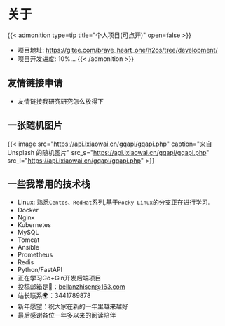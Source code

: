 # 关于

{{< admonition type=tip title="个人项目(可点开)" open=false >}}
- 项目地址: https://gitee.com/brave_heart_one/h2os/tree/development/
- 项目开发进度: 10%...
{{< /admonition >}}


## 友情链接申请
- 友情链接我研究研究怎么放得下

## 一张随机图片
{{< image src="https://api.ixiaowai.cn/gqapi/gqapi.php" caption="来自 Unsplash 的随机图片" src_s="https://api.ixiaowai.cn/gqapi/gqapi.php" src_l="https://api.ixiaowai.cn/gqapi/gqapi.php" >}}

## 一些我常用的技术栈
- Linux: 熟悉`Centos、RedHat`系列,基于`Rocky Linux`的分支正在进行学习.
- Docker
- Nginx
- Kubernetes
- MySQL
- Tomcat
- Ansible
- Prometheus
- Redis
- Python/FastAPI
- 正在学习Go+Gin开发后端项目
- 投稿邮箱是💌：beilanzhisen@163.com
- 站长联系🌍：3441789878
- 新年愿望：祝大家在新的一年里越来越好
- 最后感谢各位一年多以来的阅读陪伴
